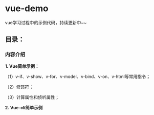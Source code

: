 # vue-demo
vue学习过程中的示例代码，持续更新中~~

## 目录：

### 内容介绍

**1. Vue简单示例：** 

（1）v-if、v-show、v-for、v-model、v-bind、v-on、v-html等常用指令；

（2）修饰符；

（3）计算属性和侦听属性；

**2. Vue-cli简单示例**

